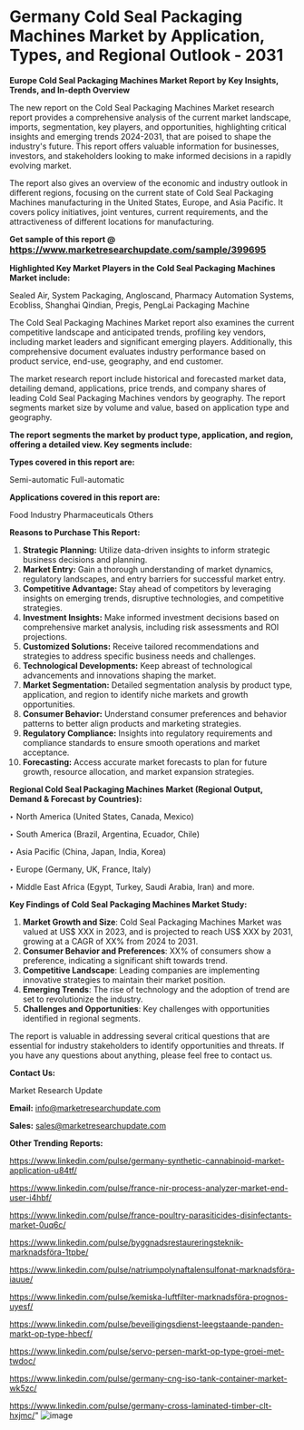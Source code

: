 # Germany Cold Seal Packaging Machines Market by Application, Types, and Regional Outlook - 2031

<strong>Europe Cold Seal Packaging Machines Market Report by Key Insights, Trends, and In-depth Overview</strong>

The new report on the Cold Seal Packaging Machines Market research report provides a comprehensive analysis of the current market landscape, imports, segmentation, key players, and opportunities, highlighting critical insights and emerging trends 2024-2031,</strong> that are poised to shape the industry's future. This report offers valuable information for businesses, investors, and stakeholders looking to make informed decisions in a rapidly evolving market.

The report also gives an overview of the economic and industry outlook in different regions, focusing on the current state of Cold Seal Packaging Machines manufacturing in the United States, Europe, and Asia Pacific. It covers policy initiatives, joint ventures, current requirements, and the attractiveness of different locations for manufacturing.

<strong>Get sample of this report @ <a href=https://www.marketresearchupdate.com/sample/399695><font size=3 color=#0000ff>https://www.marketresearchupdate.com/sample/399695</font></a></strong>

<strong>Highlighted Key Market Players in the Cold Seal Packaging Machines Market include:</strong>

Sealed Air, System Packaging, Angloscand, Pharmacy Automation Systems, Ecobliss, Shanghai Qindian, Pregis, PengLai Packaging Machine

The Cold Seal Packaging Machines Market report also examines the current competitive landscape and anticipated trends, profiling key vendors, including market leaders and significant emerging players. Additionally, this comprehensive document evaluates industry performance based on product service, end-use, geography, and end customer.

The market research report include historical and forecasted market data, detailing demand, applications, price trends, and company shares of leading Cold Seal Packaging Machines vendors by geography. The report segments market size by volume and value, based on application type and geography.

<strong>The report segments the market by product type, application, and region, offering a detailed view. Key segments include:</strong>

<strong>Types covered in this report are:</strong>

Semi-automatic
Full-automatic

<strong>Applications covered in this report are:</strong>

Food Industry
Pharmaceuticals
Others

<strong>Reasons to Purchase This Report:</strong>
<ol>
  <li><strong>Strategic Planning:</strong> Utilize data-driven insights to inform strategic business decisions and planning.</li>
  <li><strong>Market Entry:</strong> Gain a thorough understanding of market dynamics, regulatory landscapes, and entry barriers for successful market entry.</li>
  <li><strong>Competitive Advantage:</strong> Stay ahead of competitors by leveraging insights on emerging trends, disruptive technologies, and competitive strategies.</li>
  <li><strong>Investment Insights:</strong> Make informed investment decisions based on comprehensive market analysis, including risk assessments and ROI projections.</li>
  <li><strong>Customized Solutions:</strong> Receive tailored recommendations and strategies to address specific business needs and challenges.</li>
  <li><strong>Technological Developments:</strong> Keep abreast of technological advancements and innovations shaping the market.</li>
  <li><strong>Market Segmentation:</strong> Detailed segmentation analysis by product type, application, and region to identify niche markets and growth opportunities.</li>
  <li><strong>Consumer Behavior:</strong> Understand consumer preferences and behavior patterns to better align products and marketing strategies.</li>
  <li><strong>Regulatory Compliance:</strong> Insights into regulatory requirements and compliance standards to ensure smooth operations and market acceptance.</li>
  <li><strong>Forecasting:</strong> Access accurate market forecasts to plan for future growth, resource allocation, and market expansion strategies.</li>
</ol>

<strong>Regional Cold Seal Packaging Machines Market (Regional Output, Demand &amp; Forecast by Countries):</strong>

‣ North America (United States, Canada, Mexico)

‣ South America (Brazil, Argentina, Ecuador, Chile)

‣ Asia Pacific (China, Japan, India, Korea)

‣ Europe (Germany, UK, France, Italy)

‣ Middle East Africa (Egypt, Turkey, Saudi Arabia, Iran) and more.

<strong>Key Findings of Cold Seal Packaging Machines Market Study:</strong>
<ol>
  <li><strong>Market Growth and Size</strong>: Cold Seal Packaging Machines Market was valued at US$ XXX in 2023, and is projected to reach US$ XXX by 2031, growing at a CAGR of XX% from 2024 to 2031.</li>
  <li><strong>Consumer Behavior and Preferences</strong>: XX% of consumers show a preference, indicating a significant shift towards trend.</li>
  <li><strong>Competitive Landscape</strong>: Leading companies are implementing innovative strategies to maintain their market position.</li>
  <li><strong>Emerging Trends</strong>: The rise of technology and the adoption of trend are set to revolutionize the industry.</li>
  <li><strong>Challenges and Opportunities</strong>: Key challenges with opportunities identified in regional segments.</li>
</ol>

The report is valuable in addressing several critical questions that are essential for industry stakeholders to identify opportunities and threats. If you have any questions about anything, please feel free to contact us.

<strong>Contact Us:</strong>

Market Research Update

<strong>Email:</strong> info@marketresearchupdate.com

<strong>Sales:</strong> sales@marketresearchupdate.com

<strong>Other Trending Reports:</strong>

<a href=https://www.linkedin.com/pulse/germany-synthetic-cannabinoid-market-application-u84tf/>https://www.linkedin.com/pulse/germany-synthetic-cannabinoid-market-application-u84tf/</a>

<a href=https://www.linkedin.com/pulse/france-nir-process-analyzer-market-end-user-i4hbf/>https://www.linkedin.com/pulse/france-nir-process-analyzer-market-end-user-i4hbf/</a>

<a href=https://www.linkedin.com/pulse/france-poultry-parasiticides-disinfectants-market-0uq6c/>https://www.linkedin.com/pulse/france-poultry-parasiticides-disinfectants-market-0uq6c/</a>

<a href=https://www.linkedin.com/pulse/byggnadsrestaureringsteknik-marknadsföra-1tpbe/>https://www.linkedin.com/pulse/byggnadsrestaureringsteknik-marknadsföra-1tpbe/</a>

<a href=https://www.linkedin.com/pulse/natriumpolynaftalensulfonat-marknadsföra-iauue/>https://www.linkedin.com/pulse/natriumpolynaftalensulfonat-marknadsföra-iauue/</a>

<a href=https://www.linkedin.com/pulse/kemiska-luftfilter-marknadsföra-prognos-uyesf/>https://www.linkedin.com/pulse/kemiska-luftfilter-marknadsföra-prognos-uyesf/</a>

<a href=https://www.linkedin.com/pulse/beveiligingsdienst-leegstaande-panden-markt-op-type-hbecf/>https://www.linkedin.com/pulse/beveiligingsdienst-leegstaande-panden-markt-op-type-hbecf/</a>

<a href=https://www.linkedin.com/pulse/servo-persen-markt-op-type-groei-met-twdoc/>https://www.linkedin.com/pulse/servo-persen-markt-op-type-groei-met-twdoc/</a>

<a href=https://www.linkedin.com/pulse/germany-cng-iso-tank-container-market-wk5zc/>https://www.linkedin.com/pulse/germany-cng-iso-tank-container-market-wk5zc/</a>

<a href=https://www.linkedin.com/pulse/germany-cross-laminated-timber-clt-hxjmc/>https://www.linkedin.com/pulse/germany-cross-laminated-timber-clt-hxjmc/</a>"
![image](https://github.com/user-attachments/assets/9b2f8127-7c14-4d98-b33d-b6815edc5ffe)
